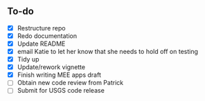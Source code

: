 ## To-do 

- [X] Restructure repo 
- [X] Redo documentation 
- [X] Update README 
- [X] email Katie to let her know that she needs to hold off on testing
- [X] Tidy up
- [X] Update/rework vignette 
- [X] Finish writing MEE apps draft
- [ ] Obtain new code review from Patrick
- [ ] Submit for USGS code release
